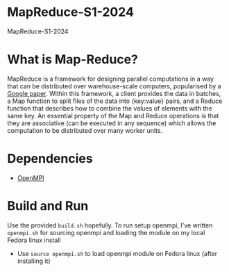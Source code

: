 # MapReduce-S1-2024
MapReduce-S1-2024
# What is Map-Reduce?
MapReduce is a framework for designing parallel computations in a way that can be distributed over warehouse-scale computers, popularised by a [Google paper](https://static.googleusercontent.com/media/research.google.com/en//archive/mapreduce-osdi04.pdf). Within this framework, a client provides the data in batches, a Map function to split files of the data into {key:value} pairs, and a Reduce function that describes how to combine the values of elements with the same key. An essential property of the Map and Reduce operations is that they are associative (can be executed in any sequence) which allows the computation to be distributed over many worker units.

# Dependencies
- [OpenMPI](https://docs.open-mpi.org/en/v5.0.x/index.html)

# Build and Run
Use the provided `build.sh` hopefully.
To run setup openmpi, I've written `openmpi.sh` for sourcing openmpi and loading the module on my local Fedora linux install
- Use `source openmpi.sh` to load openmpi module on Fedora linux (after installing it)
